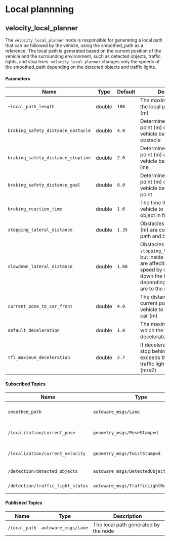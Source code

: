 # Local plannning


## velocity_local_planner

The `velocity_local_planner` node is responsible for generating a local path that can be followed by the vehicle, using the smoothed_path as a reference. The local path is generated based on the current position of the vehicle and the surrounding environment, such as detected objects, traffic lights, and stop lines. `velocity_local_planner` changes only the speeds of the smoothed_path depending on the detected objects and traffic lights.


#### Parameters

| Name | Type | Default | Description |
|------|------|---------|-------------|
|`~local_path_length` | double | `100` | The maximum length of the local path in meters (m) |
|`braking_safety_distance_obstacle` | double | `4.0` | Determines the stopping point (m) of the ego vehicle before the obstacle |
|`braking_safety_distance_stopline` | double | `2.0` | Determines the stopping point (m) of the ego vehicle before the stop line |
|`braking_safety_distance_goal` | double | `0.0` | Determines the stopping point (m) of the ego vehicle before the goal point |
|`braking_reaction_time` | double | `1.6` | The time it takes the vehicle to react to an object in front of it  (s) |
|`stopping_lateral_distance` | double | `1.35` | Obstacles within this with (m) are considered on the path and blocking |
|`slowdown_lateral_distance` | double | `1.60` | Obstacles outside `stopping_laterl_distance`, but inside this width (m) are affecting ego vehicle speed by causing slowing down the target speed depending how close they are to the path |
|`current_pose_to_car_front` | double | `4.0` | The distance from the current pose of the vehicle to the front of the car (m) |
|`default_deceleration` | double | `1.0` | The maximum rate at which the vehicle can decelerate (m/s2) |
|`tfl_maximum_deceleration` | double | `2.7` | If deceleration needed to stop behind the stop line exceeds this value then traffic light is ignored (m/s2) |


#### Subscribed Topics

| Name | Type | Description |
|------|------|-------------|
|`smoothed_path` | `autoware_msgs/Lane` | The smoothed global path |
|`/localization/current_pose` | `geometry_msgs/PoseStamped` | The current pose of the vehicle |
|`/localization/current_velocity` | `geometry_msgs/TwistStamped` | The current velocity of the vehicle |
|`/detection/detected_objects` | `autoware_msgs/DetectedObjectArray` | Detected objects |
|`/detection/traffic_light_status` | `autoware_msgs/TrafficLightResultArray` | Traffic light status |


#### Published Topics

| Name | Type | Description |
|------|------|-------------|
|`/local_path` | `autoware_msgs/Lane` | The local path generated by the node |
